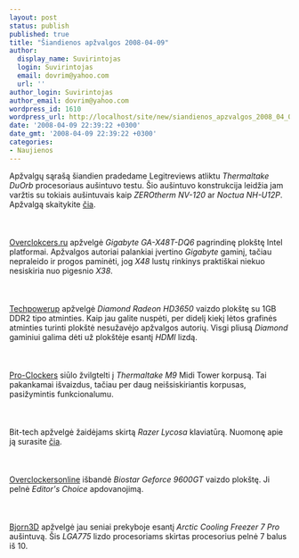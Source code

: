 ```yaml
---
layout: post
status: publish
published: true
title: "Šiandienos apžvalgos 2008-04-09"
author:
  display_name: Suvirintojas
  login: Suvirintojas
  email: dovrim@yahoo.com
  url: ''
author_login: Suvirintojas
author_email: dovrim@yahoo.com
wordpress_id: 1610
wordpress_url: http://localhost/site/new/siandienos_apzvalgos_2008_04_09/
date: '2008-04-09 22:39:22 +0300'
date_gmt: '2008-04-09 22:39:22 +0300'
categories:
- Naujienos
---
```

<p>Apžvalgų sąrašą šiandien pradedame Legitreviews atliktu <i>Thermaltake DuOrb</i> procesoriaus aušintuvo testu. Šio aušintuvo konstrukcija leidžia jam varžtis su tokiais aušintuvais kaip <i>ZEROtherm NV-120</i> ar <i>Noctua NH-U12P</i>. Apžvalgą skaitykite <a class="ns" href="http://www.legitreviews.com/article/688/1/">čia</a>.<br />
<br><br />
<br><a class="ns" href="http://www.overclockers.ru/lab/28816.shtml">Overclokcers.ru</a> apžvelgė <i>Gigabyte GA-X48T-DQ6</i> pagrindinę plokštę Intel platformai. Apžvalgos autoriai palankiai įvertino <i>Gigabyte</i> gaminį, tačiau nepraleido ir progos paminėti, jog <i>X48</i> lustų rinkinys praktiškai niekuo nesiskiria nuo pigesnio <i>X38</i>.<br />
<br><br />
<br><a class="ns" href="http://www.techpowerup.com/reviews/Diamond/HD_3650_1GB">Techpowerup</a> apžvelgė <i>Diamond Radeon HD3650</i> vaizdo plokštę su 1GB DDR2 tipo atminties. Kaip jau galite nuspėti, per didelį kiekį lėtos grafinės atminties turinti plokštė nesužavėjo apžvalgos autorių. Visgi pliusą <i>Diamond</i> gaminiui galima dėti už plokštėje esantį <i>HDMI</i> lizdą.<br />
<br><br />
<br><a class="ns" href="http://www.pro-clockers.com/review.php?id=333">Pro-Clockers</a> siūlo žvilgtelti į <i>Thermaltake M9</i> Midi Tower korpusą. Tai pakankamai išvaizdus, tačiau per daug neišsiskiriantis korpusas, pasižymintis funkcionalumu.<br />
<br><br />
<br>Bit-tech apžvelgė žaidėjams skirtą <i>Razer Lycosa</i> klaviatūrą. Nuomonę apie ją surasite <a class="ns" href="http://www.bit-tech.net/hardware/2008/04/09/razer_lycosa_gaming_keyboard/1">čia</a>.<br />
<br><br />
<br><a class="ns" href="http://www.overclockersonline.net/?page=articles&num=1672">Overclockersonline</a> išbandė <i>Biostar Geforce 9600GT</i> vaizdo plokštę. Ji pelnė <i>Editor's Choice</i> apdovanojimą.<br />
<br><br />
<br><a class="ns" href="http://www.bjorn3d.com/read.php?cID=1258">Bjorn3D</a> apžvelgė jau seniai prekyboje esantį <i>Arctic Cooling Freezer 7 Pro</i> aušintuvą. Šis <i>LGA775</i> lizdo procesoriams skirtas procesorius pelnė 7 balus iš 10.</p>
